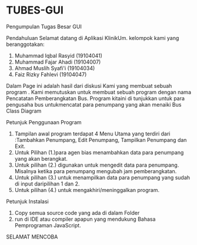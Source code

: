 # TUBES-GUI
Pengumpulan Tugas Besar GUI

Pendahuluan
Selamat datang di Aplikasi KlinikUm. kelompok kami yang beranggotakan:
1. Muhammad Iqbal Rasyid 	(19104041)
2.	Muhammad Fajar Ahadi			(19104007)
3.	Ahmad Muslih Syafi'i 		(19104034)
4.	Faiz Rizky Fahlevi 		  (19104047)

Dalam Page ini adalah hasil dari diskusi Kami yang membuat sebuah program . Kami memutuskan untuk membuat sebuah program dengan nama Pencatatan Pemberangkatan Bus.  Program kitaini di tunjukkan untuk para pengusaha bus untukmencatat para penumpang yang akan menaiki Bus
Class Diagram
 
 
Petunjuk Penggunaan Program
1.	Tampilan awal program terdapat  4 Menu Utama yang terdiri dari :Tambahkan Penumpang, Edit Penumpang, Tampilkan Penumpang dan Exit.
2.	Untuk Pilihan (1.)para agen bias menambahkan data para penumpang yang akan berangkat.
3.	Untuk pilihan (2.) digunakan untuk mengedit data para penumpang. Misalnya ketika para penumpang mengubah jam pemberangkatan.
4.	Untuk pilihan (3.) untuk menampilkan data para penumpang yang sudah di input daripilihan 1 dan 2.
5.	Untuk pilihan (4.) untuk mengakhiri/meninggalkan program.

Petunjuk Instalasi
1.	Copy semua source code yang ada di dalam Folder
2.	run di IDE atau compiler apapun yang mendukung Bahasa Pemprograman JavaScript.

SELAMAT MENCOBA
